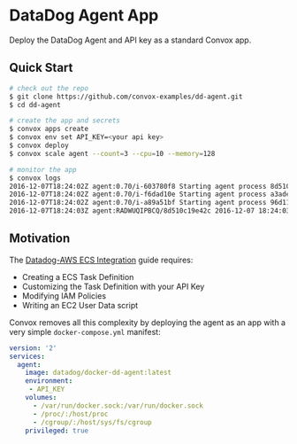 # DataDog Agent App

Deploy the DataDog Agent and API key as a standard Convox app.

## Quick Start

```bash
# check out the repo
$ git clone https://github.com/convox-examples/dd-agent.git
$ cd dd-agent

# create the app and secrets
$ convox apps create
$ convox env set API_KEY=<your api key>
$ convox deploy
$ convox scale agent --count=3 --cpu=10 --memory=128

# monitor the app
$ convox logs
2016-12-07T18:24:02Z agent:0.70/i-603780f8 Starting agent process 8d510c19e42c
2016-12-07T18:24:02Z agent:0.70/i-f6dad10e Starting agent process a3ade3d781d1
2016-12-07T18:24:02Z agent:0.70/i-a89a51bf Starting agent process 96d1195ed218
2016-12-07T18:24:03Z agent:RADWUQIPBCQ/8d510c19e42c 2016-12-07 18:24:03,173 INFO supervisord started with pid 1
```

## Motivation

The [Datadog-AWS ECS Integration](http://docs.datadoghq.com/integrations/ecs/) guide requires:

* Creating a ECS Task Definition
* Customizing the Task Definition with your API Key
* Modifying IAM Policies
* Writing an EC2 User Data script

Convox removes all this complexity by deploying the agent as an app with a very simple `docker-compose.yml` manifest:

```yaml
version: '2'
services:
  agent:
    image: datadog/docker-dd-agent:latest
    environment:
     - API_KEY
    volumes:
      - /var/run/docker.sock:/var/run/docker.sock
      - /proc/:/host/proc
      - /cgroup/:/host/sys/fs/cgroup
    privileged: true
```
